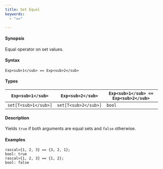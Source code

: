 ```yaml
---
title: Set Equal
keywords:
  - "=="

---
```


#### Synopsis

Equal operator on set values.

#### Syntax

`Exp<sub>1</sub> == Exp<sub>2</sub>`

#### Types


| `Exp<sub>1</sub>`    |  `Exp<sub>2</sub>`    | `Exp<sub>1</sub> == Exp<sub>2</sub>`  |
| --- | --- | --- |
| `set[T<sub>1</sub>]` |  `set[T<sub>2</sub>]` | `bool`                |


#### Description

Yields `true` if both arguments are equal sets and `false` otherwise.

#### Examples


```rascal-shell
rascal>{1, 2, 3} == {3, 2, 1};
bool: true
rascal>{1, 2, 3} == {1, 2};
bool: false
```


